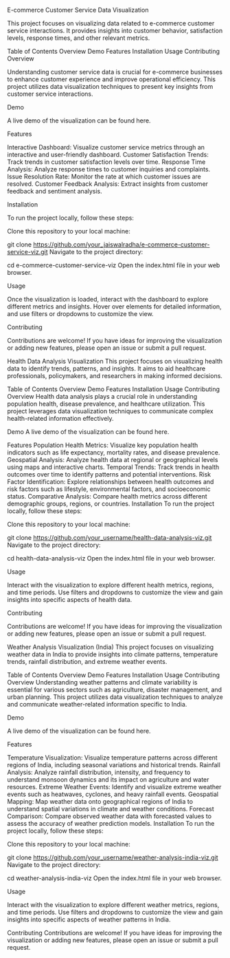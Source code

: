 E-commerce Customer Service Data Visualization



This project focuses on visualizing data related to e-commerce customer service interactions. It provides insights into customer behavior, satisfaction levels, response times, and other relevant metrics.

Table of Contents
Overview
Demo
Features
Installation
Usage
Contributing
Overview

Understanding customer service data is crucial for e-commerce businesses to enhance customer experience and improve operational efficiency. This project utilizes data visualization techniques to present key insights from customer service interactions.

Demo


A live demo of the visualization can be found here.

Features


Interactive Dashboard: Visualize customer service metrics through an interactive and user-friendly dashboard.
Customer Satisfaction Trends: Track trends in customer satisfaction levels over time.
Response Time Analysis: Analyze response times to customer inquiries and complaints.
Issue Resolution Rate: Monitor the rate at which customer issues are resolved.
Customer Feedback Analysis: Extract insights from customer feedback and sentiment analysis.


Installation


To run the project locally, follow these steps:

Clone this repository to your local machine:

git clone https://github.com/your_jaiswalradha/e-commerce-customer-service-viz.git
Navigate to the project directory:


cd e-commerce-customer-service-viz
Open the index.html file in your web browser.

Usage


Once the visualization is loaded, interact with the dashboard to explore different metrics and insights. Hover over elements for detailed information, and use filters or dropdowns to customize the view.

Contributing


Contributions are welcome! If you have ideas for improving the visualization or adding new features, please open an issue or submit a pull request.


Health Data Analysis Visualization
This project focuses on visualizing health data to identify trends, patterns, and insights. It aims to aid healthcare professionals, policymakers, and researchers in making informed decisions.

Table of Contents
Overview
Demo
Features
Installation
Usage
Contributing
Overview
Health data analysis plays a crucial role in understanding population health, disease prevalence, and healthcare utilization. This project leverages data visualization techniques to communicate complex health-related information effectively.

Demo
A live demo of the visualization can be found here.

Features
Population Health Metrics: Visualize key population health indicators such as life expectancy, mortality rates, and disease prevalence.
Geospatial Analysis: Analyze health data at regional or geographical levels using maps and interactive charts.
Temporal Trends: Track trends in health outcomes over time to identify patterns and potential interventions.
Risk Factor Identification: Explore relationships between health outcomes and risk factors such as lifestyle, environmental factors, and socioeconomic status.
Comparative Analysis: Compare health metrics across different demographic groups, regions, or countries.
Installation
To run the project locally, follow these steps:

Clone this repository to your local machine:

git clone https://github.com/your_username/health-data-analysis-viz.git
Navigate to the project directory:

cd health-data-analysis-viz
Open the index.html file in your web browser.

Usage


Interact with the visualization to explore different health metrics, regions, and time periods. Use filters and dropdowns to customize the view and gain insights into specific aspects of health data.

Contributing


Contributions are welcome! If you have ideas for improving the visualization or adding new features, please open an issue or submit a pull request.


Weather Analysis Visualization (India)
This project focuses on visualizing weather data in India to provide insights into climate patterns, temperature trends, rainfall distribution, and extreme weather events.

Table of Contents
Overview
Demo
Features
Installation
Usage
Contributing
Overview
Understanding weather patterns and climate variability is essential for various sectors such as agriculture, disaster management, and urban planning. This project utilizes data visualization techniques to analyze and communicate weather-related information specific to India.

Demo


A live demo of the visualization can be found here.

Features


Temperature Visualization: Visualize temperature patterns across different regions of India, including seasonal variations and historical trends.
Rainfall Analysis: Analyze rainfall distribution, intensity, and frequency to understand monsoon dynamics and its impact on agriculture and water resources.
Extreme Weather Events: Identify and visualize extreme weather events such as heatwaves, cyclones, and heavy rainfall events.
Geospatial Mapping: Map weather data onto geographical regions of India to understand spatial variations in climate and weather conditions.
Forecast Comparison: Compare observed weather data with forecasted values to assess the accuracy of weather prediction models.
Installation
To run the project locally, follow these steps:

Clone this repository to your local machine:

git clone https://github.com/your_username/weather-analysis-india-viz.git
Navigate to the project directory:

cd weather-analysis-india-viz
Open the index.html file in your web browser.

Usage


Interact with the visualization to explore different weather metrics, regions, and time periods. Use filters and dropdowns to customize the view and gain insights into specific aspects of weather patterns in India.

Contributing
Contributions are welcome! If you have ideas for improving the visualization or adding new features, please open an issue or submit a pull request.




